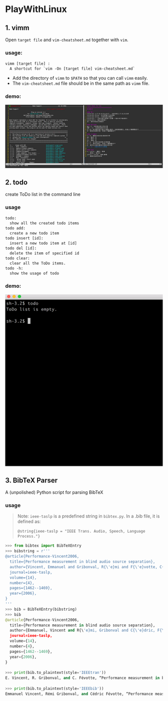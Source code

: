 # PlayWithLinux

## 1. vimm
Open `target file` and `vim-cheatsheet.md` together with `vim`.

### usage:
```
vimm [target file] :
  A shortcut for `vim -On [target file] vim-cheatsheet.md`
```
+ Add the directory of `vimm` to `$PATH` so that you can call `vimm` easily.
+ The `vim-cheatsheet.md` file should be in the same path as `vimm` file.

### demo:
![demo](vimm/demo.jpg)

## 2. todo

create ToDo list in the command line

### usage

```
todo:
  show all the created todo items
todo add:
  create a new todo item
todo insert [id]:
  insert a new todo item at [id]
todo del [id]:
  delete the item of specified id
todo clear:
  clear all the ToDo items.
todo -h:
  show the usage of todo
```

### demo:

![demo](todo/demo.gif)

## 3. BibTeX Parser

A (unpolished) Python script for parsing BibTeX

### usage

> Note: `ieee-taslp` is a predefined string in `bibtex.py`. In a .bib file, it is defined as:
> ```
> @string{ieee-taslp = "IEEE Trans. Audio, Speech, Language Process."}
> ```

```python
>>> from bibtex import BibTeXEntry
>>> bibstring = r'''
@article{Performance-Vincent2006,
  title={Performance measurement in blind audio source separation},
  author={Vincent, Emmanuel and Gribonval, R{\'e}mi and F{\'e}votte, C{\'e}dric},
  journal=ieee-taslp,
  volume={14},
  number={4},
  pages={1462--1469},
  year={2006},
}
'''
>>> bib = BibTeXEntry(bibstring)
>>> bib
@article{Performance-Vincent2006,
  title={Performance measurement in blind audio source separation},
  author={Emmanuel, Vincent and R{\'e}mi, Gribonval and C{\'e}dric, F{\'e}votte},
  journal=ieee-taslp,
  volume={14},
  number={4},
  pages={1462--1469},
  year={2006},
}

>>> print(bib.to_plaintext(style='IEEEtran'))
E. Vincent, R. Gribonval, and C. Févotte, “Performance measurement in blind audio source separation,” IEEE Trans. Audio, Speech, Language Process., vol. 14, no. 4, pp. 1462–1469, 2006.

>>> print(bib.to_plaintext(style='IEEEbib'))
Emmanuel Vincent, Rémi Gribonval, and Cédric Févotte, “Performance measurement in blind audio source separation,” IEEE Trans. Audio, Speech, Language Process., vol. 14, no. 4, pp. 1462–1469, 2006.

```

